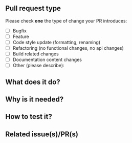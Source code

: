 <!--- Please provide a general summary of your changes in the title above -->

## Pull request type

<!-- Please try to limit your pull request to one types, submit multiple pull requests if needed. -->

Please check **one** the type of change your PR introduces:

- [ ] Bugfix
- [ ] Feature
- [ ] Code style update (formatting, renaming)
- [ ] Refactoring (no functional changes, no api changes)
- [ ] Build related changes
- [ ] Documentation content changes
- [ ] Other (please describe):

## What does it do?

<!-- Describe the changes you did. -->

## Why is it needed?

<!-- Describe the problem you are solving. -->

## How to test it?

<!-- Please provide environment information and tests/scripts to check your changes. -->

## Related issue(s)/PR(s)

<!-- Please list all related issues/pull requests -->